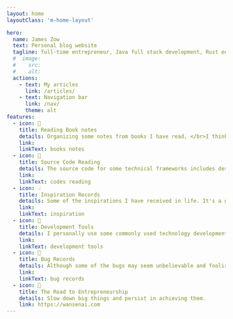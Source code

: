 ```yaml
---
layout: home
layoutClass: 'm-home-layout'

hero:
  name: James Zow
  text: Personal blog website
  tagline: full-time entrepreneur, Java full stack development, Rust enthusiast
  #  image:
  #    src:
  #    alt:
  actions:
    - text: My articles
      link: /articles/
    - text: Navigation bar
      link: /nav/
      theme: alt
features:
  - icon: 📖
    title: Reading Book notes
    details: Organizing some notes from books I have read, </br>I think it's a pleasure to flip through them in my spare time.
    link:
    linkText: books notes
  - icon: 📘
    title: Source Code Reading
    details: The source code for some technical frameworks includes design patterns, principles, and some interesting implementation details.
    link:
    linkText: codes reading
  - icon: 💡
    title: Inspiration Records
    details: Some of the inspirations I have received in life. It's a good idea to record them.
    link:
    linkText: inspiration
  - icon: 🧰
    title: Development Tools
    details: I personally use some commonly used technology development tools. If you want to try them out, you can click to read and take a look.
    link:
    linkText: development tools
  - icon: 🐞
    title: Bug Records
    details: Although some of the bugs may seem unbelievable and foolish, it prevents me from making the same mistakes frequently
    link:
    linkText: bug records
  - icon: 💯
    title: The Road to Entrepreneurship
    details: Slow down big things and persist in achieving them.
    link: https://wansenai.com
---
```


<style>
/*爱的魔力转圈圈*/
.m-home-layout .image-src:hover {
  transform: translate(-50%, -50%) rotate(666turn);
  transition: transform 59s 1s cubic-bezier(0.3, 0, 0.8, 1);
}

.m-home-layout .details small {
  opacity: 0.8;
}

.m-home-layout .bottom-small {
  display: block;
  margin-top: 2em;
  text-align: right;
}
</style>
